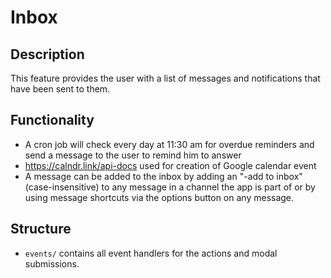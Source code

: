 # Inbox

## Description

This feature provides the user with a list of messages and notifications that have been sent to them.

## Functionality

- A cron job will check every day at 11:30 am for overdue reminders and send a message to the user to remind him to answer
- https://calndr.link/api-docs used for creation of Google calendar event
- A message can be added to the inbox by adding an "-add to inbox" (case-insensitive) to any message in a channel the app is part of or by using message shortcuts via the options button on any message.

## Structure

- `events/` contains all event handlers for the actions and modal submissions.
